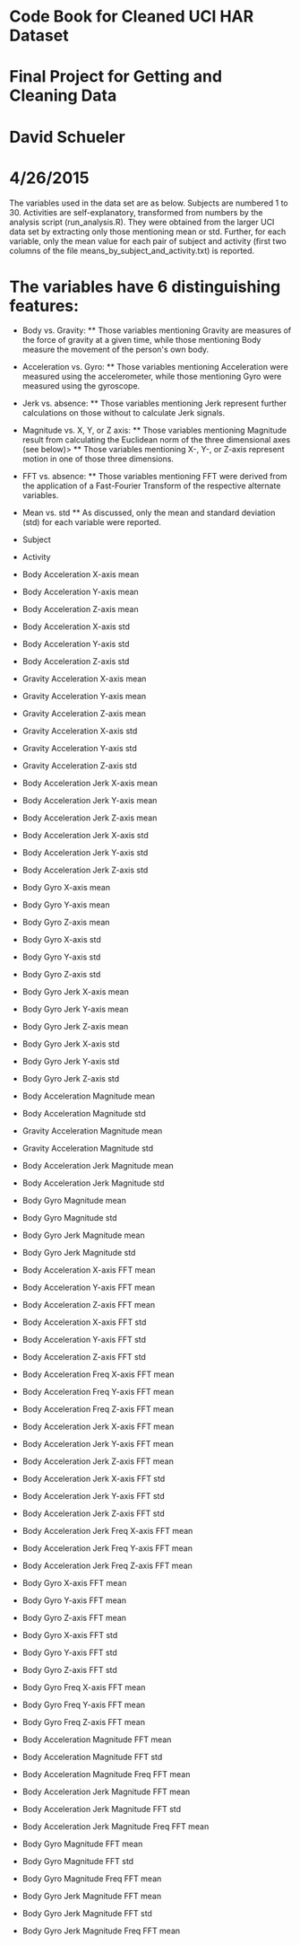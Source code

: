# Code Book for Cleaned UCI HAR Dataset
# Final Project for Getting and Cleaning Data
# David Schueler
# 4/26/2015

The variables used in the data set are as below.
Subjects are numbered 1 to 30.
Activities are self-explanatory, transformed from numbers by the analysis script
(run_analysis.R).
They were obtained from the larger UCI data set by extracting
only those mentioning mean or std. Further, for each variable,
only the mean value for each pair of subject and activity 
(first two columns of the file means_by_subject_and_activity.txt)
 is reported.

# The variables have 6 distinguishing features:
* Body vs. Gravity:
** Those variables mentioning Gravity are measures of the force of gravity at
    a given time, while those mentioning Body measure the movement of the person's own body.
* Acceleration vs. Gyro:
** Those variables mentioning Acceleration were measured using the accelerometer,
    while those mentioning Gyro were measured using the gyroscope.
* Jerk vs. absence:
** Those variables mentioning Jerk represent further calculations on those without
    to calculate Jerk signals.
* Magnitude vs. X, Y, or Z axis:
** Those variables mentioning Magnitude result from calculating the Euclidean norm of the
    three dimensional axes (see below)>
** Those variables mentioning X-, Y-, or Z-axis represent motion in one of those three dimensions.
* FFT vs. absence:
** Those variables mentioning FFT were derived from the application of a Fast-Fourier Transform
    of the respective alternate variables.
* Mean vs. std
** As discussed, only the mean and standard deviation (std) for each variable were reported.



* Subject
* Activity
* Body Acceleration X-axis mean
* Body Acceleration Y-axis mean
* Body Acceleration Z-axis mean
* Body Acceleration X-axis std
* Body Acceleration Y-axis std
* Body Acceleration Z-axis std
* Gravity Acceleration X-axis mean
* Gravity Acceleration Y-axis mean
* Gravity Acceleration Z-axis mean
* Gravity Acceleration X-axis std
* Gravity Acceleration Y-axis std
* Gravity Acceleration Z-axis std
* Body Acceleration Jerk X-axis mean
* Body Acceleration Jerk Y-axis mean
* Body Acceleration Jerk Z-axis mean
* Body Acceleration Jerk X-axis std
* Body Acceleration Jerk Y-axis std
* Body Acceleration Jerk Z-axis std
* Body Gyro X-axis mean
* Body Gyro Y-axis mean
* Body Gyro Z-axis mean
* Body Gyro X-axis std
* Body Gyro Y-axis std
* Body Gyro Z-axis std
* Body Gyro Jerk X-axis mean
* Body Gyro Jerk Y-axis mean
* Body Gyro Jerk Z-axis mean
* Body Gyro Jerk X-axis std
* Body Gyro Jerk Y-axis std
* Body Gyro Jerk Z-axis std
* Body Acceleration Magnitude mean
* Body Acceleration Magnitude std
* Gravity Acceleration Magnitude mean
* Gravity Acceleration Magnitude std
* Body Acceleration Jerk Magnitude mean
* Body Acceleration Jerk Magnitude std
* Body Gyro Magnitude mean
* Body Gyro Magnitude std
* Body Gyro Jerk Magnitude mean
* Body Gyro Jerk Magnitude std
* Body Acceleration X-axis FFT mean
* Body Acceleration Y-axis FFT mean
* Body Acceleration Z-axis FFT mean
* Body Acceleration X-axis FFT std
* Body Acceleration Y-axis FFT std
* Body Acceleration Z-axis FFT std
* Body Acceleration Freq X-axis FFT mean
* Body Acceleration Freq Y-axis FFT mean
* Body Acceleration Freq Z-axis FFT mean
* Body Acceleration Jerk X-axis FFT mean
* Body Acceleration Jerk Y-axis FFT mean
* Body Acceleration Jerk Z-axis FFT mean
* Body Acceleration Jerk X-axis FFT std
* Body Acceleration Jerk Y-axis FFT std
* Body Acceleration Jerk Z-axis FFT std
* Body Acceleration Jerk Freq X-axis FFT mean
* Body Acceleration Jerk Freq Y-axis FFT mean
* Body Acceleration Jerk Freq Z-axis FFT mean
* Body Gyro X-axis FFT mean
* Body Gyro Y-axis FFT mean
* Body Gyro Z-axis FFT mean
* Body Gyro X-axis FFT std
* Body Gyro Y-axis FFT std
* Body Gyro Z-axis FFT std
* Body Gyro Freq X-axis FFT mean
* Body Gyro Freq Y-axis FFT mean
* Body Gyro Freq Z-axis FFT mean
* Body Acceleration Magnitude FFT mean
* Body Acceleration Magnitude FFT std
* Body Acceleration Magnitude Freq FFT mean
* Body Acceleration Jerk Magnitude FFT mean
* Body Acceleration Jerk Magnitude FFT std
* Body Acceleration Jerk Magnitude Freq FFT mean
* Body Gyro Magnitude FFT mean
* Body Gyro Magnitude FFT std
* Body Gyro Magnitude Freq FFT mean
* Body Gyro Jerk Magnitude FFT mean
* Body Gyro Jerk Magnitude FFT std
* Body Gyro Jerk Magnitude Freq FFT mean
